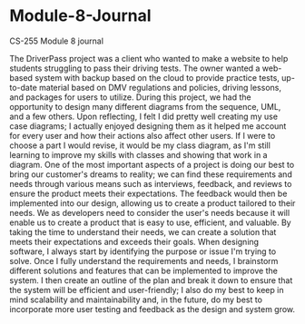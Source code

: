 # Module-8-Journal
CS-255 Module 8 journal

The DriverPass project was a client who wanted to make a website to help students struggling to pass their driving tests. The owner wanted a web-based system with backup based on the cloud to provide practice tests, up-to-date material based on DMV regulations and policies, driving lessons, and packages for users to utilize. During this project, we had the opportunity to design many different diagrams from the sequence, UML, and a few others. Upon reflecting, I felt I did pretty well creating my use case diagrams; I actually enjoyed designing them as it helped me account for every user and how their actions also affect other users. If I were to choose a part I would revise, it would be my class diagram, as I'm still learning to improve my skills with classes and showing that work in a diagram. One of the most important aspects of a project is doing our best to bring our customer's dreams to reality; we can find these requirements and needs through various means such as interviews, feedback, and reviews to ensure the product meets their expectations. The feedback would then be implemented into our design, allowing us to create a product tailored to their needs. We as developers need to consider the user's needs because it will enable us to create a product that is easy to use, efficient, and valuable. By taking the time to understand their needs, we can create a solution that meets their expectations and exceeds their goals. When designing software, I always start by identifying the purpose or issue I'm trying to solve. Once I fully understand the requirements and needs, I brainstorm different solutions and features that can be implemented to improve the system. I then create an outline of the plan and break it down to ensure that the system will be efficient and user-friendly; I also do my best to keep in mind scalability and maintainability and, in the future, do my best to incorporate more user testing and feedback as the design and system grow.
